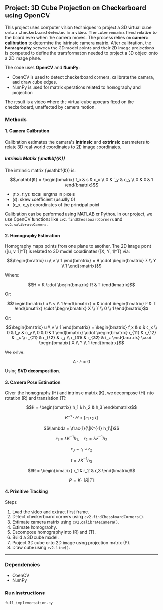 ## Project: 3D Cube Projection on Checkerboard using OpenCV

This project uses computer vision techniques to project a 3D virtual cube onto a checkerboard detected in a video. The cube remains fixed relative to the board even when the camera moves. The process relies on **camera calibration** to determine the intrinsic camera matrix. After calibration, the **homography** between the 3D model points and their 2D image projections is computed to define the transformation needed to project a 3D object onto a 2D image plane.

The code uses **OpenCV** and **NumPy**:

- OpenCV is used to detect checkerboard corners, calibrate the camera, and draw cube edges.
- NumPy is used for matrix operations related to homography and projection.

The result is a video where the virtual cube appears fixed on the checkerboard, unaffected by camera motion.

### Methods

#### 1. Camera Calibration

Calibration estimates the camera's **intrinsic** and **extrinsic** parameters to relate 3D real-world coordinates to 2D image coordinates.

##### Intrinsic Matrix \(\mathbf{K}\)

The intrinsic matrix \(\mathbf{K}\) is:

```math
\mathbf{K} = \begin{bmatrix}
    f_x & s & c_x \\
    0 & f_y & c_y \\
    0 & 0 & 1
\end{bmatrix}
```

- \(f_x, f_y\): focal lengths in pixels
- \(s\): skew coefficient (usually 0)
- \(c_x, c_y\): coordinates of the principal point

Calibration can be performed using MATLAB or Python. In our project, we use OpenCV functions like `cv2.findChessboardCorners` and `cv2.calibrateCamera`.

#### 2. Homography Estimation

Homography maps points from one plane to another. The 2D image point \([u, v, 1]^T\) is related to 3D model coordinates \([X, Y, 1]^T\) via:

```math
\begin{bmatrix} u \\ v \\ 1 \end{bmatrix} = H \cdot \begin{bmatrix} X \\ Y \\ 1 \end{bmatrix}
```

Where:

```math
H = K \cdot \begin{bmatrix} R & T \end{bmatrix}
```

Or:

```math
\begin{bmatrix} u \\ v \\ 1 \end{bmatrix} = K \cdot \begin{bmatrix} R & T \end{bmatrix} \cdot \begin{bmatrix} X \\ Y \\ 0 \\ 1 \end{bmatrix}
```

Or:

```math
\begin{bmatrix} u \\ v \\ 1 \end{bmatrix} = \begin{bmatrix} f_x & s & c_x \\ 0 & f_y & c_y \\ 0 & 0 & 1 \end{bmatrix} \cdot \begin{bmatrix} r_{11} & r_{12} & t_x \\ r_{21} & r_{22} & t_y \\ r_{31} & r_{32} & t_z \end{bmatrix} \cdot \begin{bmatrix} X \\ Y \\ 1 \end{bmatrix}
```

We solve:

```math
A \cdot h = 0
```

Using **SVD decomposition**.

#### 3. Camera Pose Estimation

Given the homography \(H\) and intrinsic matrix \(K\), we decompose \(H\) into rotation \(R\) and translation \(T\):

```math
H = \begin{bmatrix} h_1 & h_2 & h_3 \end{bmatrix}
```

```math
K^{-1} \cdot H = [r_1\ r_2\ t]
```

```math
\lambda = \frac{1}{\|K^{-1} h_1\|}
```

```math
r_1 = \lambda K^{-1} h_1, \quad r_2 = \lambda K^{-1} h_2
```

```math
r_3 = r_1 \times r_2
```

```math
t = \lambda K^{-1} h_3
```

```math
R = \begin{bmatrix} r_1 & r_2 & r_3 \end{bmatrix}
```

```math
P = K \cdot [R | T]
```

#### 4. Primitive Tracking

Steps:

1. Load the video and extract first frame.
2. Detect checkerboard corners using `cv2.findChessboardCorners()`.
3. Estimate camera matrix using `cv2.calibrateCamera()`.
4. Estimate homography.
5. Decompose homography into \(R\) and \(T\).
6. Build a 3D cube model.
7. Project 3D cube onto 2D image using projection matrix \(P\).
8. Draw cube using `cv2.line()`.

---

### Dependencies

- OpenCV
- NumPy

### Run Instructions

```bash
full_implementation.py
```

